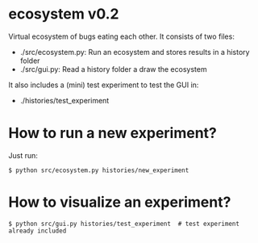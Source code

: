 # ecosystem v0.2

Virtual ecosystem of bugs eating each other. It consists of two files:

- ./src/ecosystem.py: Run an ecosystem and stores results in a history folder
- ./src/gui.py: Read a history folder a draw the ecosystem

It also includes a (mini) test experiment to test the GUI in:

- ./histories/test\_experiment

# How to run a new experiment?
Just run:
```
$ python src/ecosystem.py histories/new_experiment
```

# How to visualize an experiment?
```
$ python src/gui.py histories/test_experiment  # test experiment already included
```

